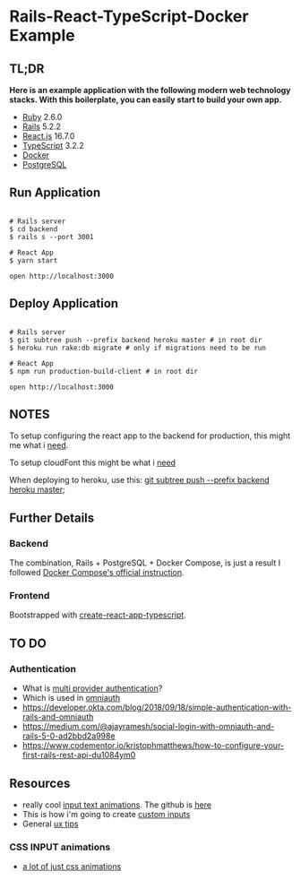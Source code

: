 # Rails-React-TypeScript-Docker Example

## TL;DR

**Here is an example application with the following modern web technology stacks. With this boilerplate, you can easily start to build your own app.**

- [Ruby](https://www.ruby-lang.org/en/) 2.6.0
- [Rails](https://rubyonrails.org/) 5.2.2
- [React.js](https://reactjs.org/) 16.7.0
- [TypeScript](https://www.typescriptlang.org/) 3.2.2
- [Docker](https://docs.docker.com/)
- [PostgreSQL](https://www.postgresql.org/)

## Run Application

```shell

# Rails server
$ cd backend
$ rails s --port 3001

# React App
$ yarn start

open http://localhost:3000

```

## Deploy Application

```shell

# Rails server
$ git subtree push --prefix backend heroku master # in root dir
$ heroku run rake:db migrate # only if migrations need to be run

# React App
$ npm run production-build-client # in root dir

open http://localhost:3000

```
## NOTES

To setup configuring the react app to the backend for production, this might me what i [need](https://github.com/tylergaugler16/rails-react-typescript-docker-example/tree/master/frontend#advanced-configuration).

To setup cloudFont this might be what i [need](https://medium.com/@omgwtfmarc/deploying-create-react-app-to-s3-or-cloudfront-48dae4ce0af)

When deploying to heroku, use this: [git subtree push --prefix backend heroku master;](https://coderwall.com/p/ssxp5q/heroku-deployment-without-the-app-being-at-the-repo-root-in-a-subfolder)


## Further Details

### Backend

The combination, Rails + PostgreSQL + Docker Compose, is just a result I followed [Docker Compose's official instruction](https://docs.docker.com/compose/rails/).

### Frontend

Bootstrapped with [create-react-app-typescript](https://github.com/wmonk/create-react-app-typescript).


## TO DO
### Authentication
* What is [multi provider authentication](https://stackoverflow.com/questions/46261290/multi-provider-authentication-layman-terms)?
* Which is used in [omniauth](https://github.com/omniauth/omniauth)
* https://developer.okta.com/blog/2018/09/18/simple-authentication-with-rails-and-omniauth
* https://medium.com/@ajayramesh/social-login-with-omniauth-and-rails-5-0-ad2bbd2a998e
* https://www.codementor.io/kristophmatthews/how-to-configure-your-first-rails-rest-api-du1084ym0

## Resources
* really cool [input text animations](https://tympanus.net/Development/TextInputEffects/). The github is [here](https://github.com/codrops/TextInputEffects)
* This is how i'm going to create [custom inputs](https://jaredpalmer.com/formik/docs/api/field)
* General [ux tips](https://www.designforfounders.com/web-app-ux/)


### CSS INPUT animations
* [a lot of just css animations](https://freefrontend.com/css-input-text/)
